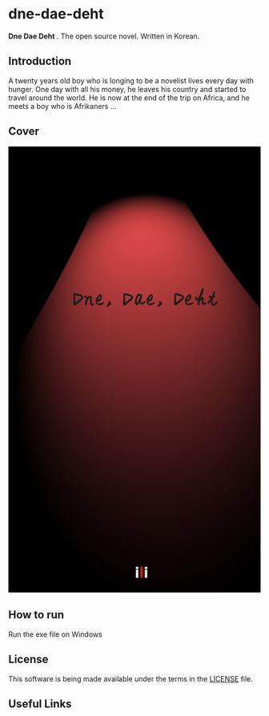 # dne-dae-deht

__Dne Dae Deht__ . The open source novel. Written in Korean.

## Introduction ##

A twenty years old boy who is longing to be a novelist lives every day with hunger. One day with all his money, he leaves his country and started to travel around the world. He is now at the end of the trip on Africa, and he meets a boy who is Afrikaners ...

## Cover ##
![Example](images/DneDaeDeht.jpg)  

## How to run ##

Run the exe file on Windows

## License ##
This software is being made available under the terms in the [LICENSE](LICENSE) file.

## Useful Links ##
